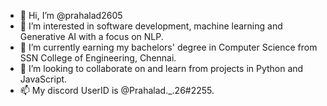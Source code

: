 - 👋 Hi, I’m @prahalad2605
- 👀 I’m interested in software development, machine learning and Generative AI with a focus on NLP.
- 🌱 I’m currently earning my bachelors' degree in Computer Science from SSN College of Engineering, Chennai.
- 💞️ I’m looking to collaborate on and learn from projects in Python and JavaScript.
- 📫 My discord UserID is @Prahalad._.26#2255.

<!---
prahalad2605/prahalad2605 is a ✨ special ✨ repository because its `README.md` (this file) appears on your GitHub profile.
You can click the Preview link to take a look at your changes.
--->

